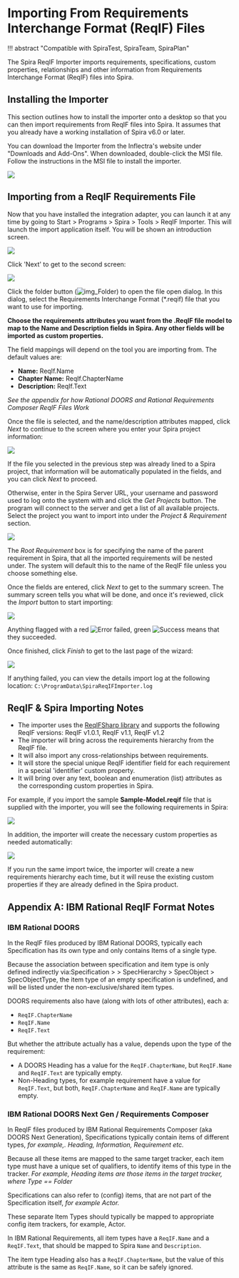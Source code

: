 # Importing From Requirements Interchange Format (ReqIF) Files
!!! abstract "Compatible with SpiraTest, SpiraTeam, SpiraPlan"

The Spira ReqIF Importer imports requirements, specifications, custom properties, relationships and other information from Requirements Interchange Format (ReqIF) files into Spira.

## Installing the Importer
This section outlines how to install the importer onto a desktop so that you can then import requirements from ReqIF files into Spira. It assumes that you already have a working installation of Spira v6.0 or later.

You can download the Importer from the Inflectra's website under "Downloads and Add-Ons". When downloaded, double-click the MSI file. Follow the instructions in the MSI file to install the importer.

![](img/ReqIF-1.png)

## Importing from a ReqIF Requirements File
Now that you have installed the integration adapter, you can launch it at any time by going to Start \> Programs \> Spira \> Tools \> ReqIF Importer. This will launch the import application itself. You will be shown an introduction screen.

![](img/ReqIF-2.png)

Click 'Next' to get to the second screen:

![](img/ReqIF-3.png)

Click the folder button (![img\_Folder](img/Importing_From_EnterpriseArchitect_11.png)) to open the file open dialog. In this dialog, select the Requirements Interchange Format (\*.reqif) file that you want to use for importing.

**Choose the requirements attributes you want from the .ReqIF file model to map to the Name and Description fields in Spira. Any other fields will be imported as custom properties.**

The field mappings will depend on the tool you are importing from. The default values are:

- **Name:** ReqIf.Name
- **Chapter Name:** ReqIf.ChapterName
- **Description:** ReqIf.Text

*See the appendix for how Rational DOORS and Rational Requirements Composer ReqIF Files Work*

Once the file is selected, and the name/description attributes mapped, click *Next* to continue to the screen where you enter your Spira project information:

![](img/ReqIF-4.png)

If the file you selected in the previous step was already lined to a Spira project, that information will be automatically populated in the fields, and you can click *Next* to proceed.

Otherwise, enter in the Spira Server URL, your username and password used to log onto the system with and click the *Get Projects* button. The program will connect to the server and get a list of all available projects. Select the project you want to import into under the *Project & Requirement* section.

![](img/ReqIF-5.png)

The *Root Requirement* box is for specifying the name of the parent requirement in Spira, that all the imported requirements will be nested under. The system will default this to the name of the ReqIF file unless you choose something else.

Once the fields are entered, click *Next* to get to the summary screen. The summary screen tells you what will be done, and once it's reviewed, click the *Import* button to start importing:

![](img/ReqIF-6.png)

Anything flagged with a red ![Error](img/Importing_From_EnterpriseArchitect_17.png) failed, green ![Success](img/Importing_From_EnterpriseArchitect_18.png) means that they succeeded.

Once finished, click *Finish* to get to the last page of the wizard:

![](img/ReqIF-7.png)

If anything failed, you can view the details import log at the following location: `C:\ProgramData\SpiraReqIFImporter.log`

## ReqIF & Spira Importing Notes
- The importer uses the [ReqIFSharp library](https://reqifsharp.org/) and supports the following ReqIF versions: ReqIF v1.0.1, ReqIF v1.1, ReqIF v1.2
- The importer will bring across the requirements hierarchy from the ReqIF file.
- It will also import any cross-relationships between requirements.
- It will store the special unique ReqIF identifier field for each requirement in a special 'identifier' custom property. 
- It will bring over any text, boolean and enumeration (list) attributes as the corresponding custom properties in Spira.

For example, if you import the sample **Sample-Model.reqif** file that is supplied with the importer, you will see the following requirements in Spira:

![](img/ReqIF-8.png)

In addition, the importer will create the necessary custom properties as needed automatically:

![](img/ReqIF-9.png)

If you run the same import twice, the importer will create a new requirements hierarchy each time, but it will reuse the existing custom properties if they are already defined in the Spira product.

## Appendix A: IBM Rational ReqIF Format Notes
### IBM Rational DOORS
In the ReqIF files produced by IBM Rational DOORS, typically each Specification has its own type and only contains Items of a single type.

Because the association between specification and item type is only defined indirectly via:Specification > > SpecHierarchy > SpecObject > SpecObjectType, the item type of an empty specification is undefined, and will be listed under the non-exclusive/shared item types.

DOORS requirements also have (along with lots of other attributes), each a:

- `ReqIF.ChapterName`
- `ReqIF.Name`
- `ReqIF.Text`

But whether the attribute actually has a value, depends upon the type of the requirement:

- A DOORS Heading has a value for the `ReqIF.ChapterName`, but `ReqIF.Name` and `ReqIF.Text` are typically empty.
- Non-Heading types, for example requirement have a value for `ReqIF.Text`, but both, `ReqIF.ChapterName` and `ReqIF.Name` are typically empty.

### IBM Rational DOORS Next Gen / Requirements Composer
In ReqIF files produced by IBM Rational Requirements Composer (aka DOORS Next Generation), Specifications typically contain items of different types, *for example,. Heading, Information, Requirement etc.*

Because all these items are mapped to the same target tracker, each item type must have a unique set of qualifiers, to identify items of this type in the tracker. *For example, Heading items are those items in the target tracker, where Type == Folder*

Specifications can also refer to (config) items, that are not part of the Specification itself, *for example Actor.*

These separate Item Types should typically be mapped to appropriate config item trackers, for example, Actor.

In IBM Rational Requirements, all item types have a `ReqIF.Name` and a `ReqIF.Text`, that should be mapped to Spira `Name` and `Description`.

The item type Heading also has a `ReqIF.ChapterName`, but the value of this attribute is the same as `ReqIF.Name`, so it can be safely ignored.
